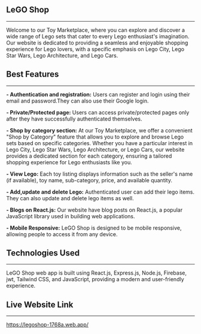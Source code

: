 LeGO Shop
---
---
Welcome to our Toy Marketplace, where you can explore and discover a wide range of Lego sets that cater to every Lego enthusiast's imagination. Our website is dedicated to providing a seamless and enjoyable shopping experience for Lego lovers, with a specific emphasis on Lego City, Lego Star Wars, Lego Architecture, and Lego Cars.


**Best Features**
---
---
**- Authentication and registration:** Users can register and login using their email and password.They can also use their Google login.

**- Private/Protected page:** Users can access private/protected pages only after they have successfully authenticated themselves.

**- Shop by category section:** At our Toy Marketplace, we offer a convenient "Shop by Category" feature that allows you to explore and browse Lego sets based on specific categories. Whether you have a particular interest in Lego City, Lego Star Wars, Lego Architecture, or Lego Cars, our website provides a dedicated section for each category, ensuring a tailored shopping experience for Lego enthusiasts like you.

**- View Lego:** Each toy listing displays information such as the seller's name (if available), toy name, sub-category, price, and available quantity.

**- Add,update and delete Lego:** Authenticated user can add their lego items. They can also update and delete lego items as well.

**- Blogs on React.js:** Our website have blog posts on React.js, a popular JavaScript library used in building web applications.

**- Mobile Responsive:** LeGO Shop is designed to be mobile responsive, allowing people to access it from any device.



**Technologies Used**
---
---
LeGO Shop web app is built using React.js, Express.js, Node.js, Firebase, jwt, Tailwind CSS, and JavaScript, providing a modern and user-friendly experience.


**Live Website Link**
---
---
https://legoshop-1768a.web.app/
